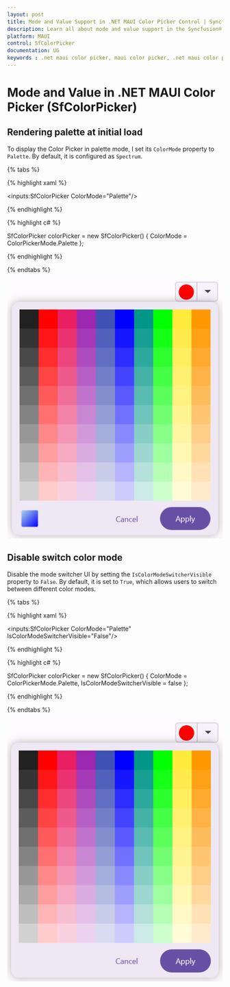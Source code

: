 ```yaml
---
layout: post
title: Mode and Value Support in .NET MAUI Color Picker Control | Syncfusion®
description: Learn all about mode and value support in the Syncfusion® .NET MAUI Color Picker (SfColorPicker) control and more.
platform: MAUI
control: SfColorPicker
documentation: UG
keywords : .net maui color picker, maui color picker, .net maui color picker control, maui color picker control
---
```


# Mode and Value in .NET MAUI Color Picker (SfColorPicker)

## Rendering palette at initial load

To display the Color Picker in palette mode, I set its `ColorMode` property to `Palette`. By default, it is configured as `Spectrum`.

{% tabs %}

{% highlight xaml %}

<inputs:SfColorPicker ColorMode="Palette"/>          

{% endhighlight %}

{% highlight c# %}

SfColorPicker colorPicker = new SfColorPicker()
{
    ColorMode = ColorPickerMode.Palette
};

{% endhighlight %}

{% endtabs %}

![Palette](Images/Mode/Palette.png)

## Disable switch color mode

Disable the mode switcher UI by setting the `IsColorModeSwitcherVisible` property to `False`. By default, it is set to `True`, which allows users to switch between different color modes.

{% tabs %}

{% highlight xaml %}

<inputs:SfColorPicker ColorMode="Palette" IsColorModeSwitcherVisible="False"/>

{% endhighlight %}

{% highlight c# %}

SfColorPicker colorPicker = new SfColorPicker()
{
    ColorMode = ColorPickerMode.Palette,
    IsColorModeSwitcherVisible = false
};
    
{% endhighlight %}

{% endtabs %}

![Color mode](Images/Customization/HideSwitchColorMode.png)